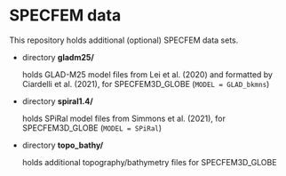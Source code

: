 # SPECFEM data

This repository holds additional (optional) SPECFEM data sets.

- directory **gladm25/**

  holds GLAD-M25 model files from Lei et al. (2020) and formatted by Ciardelli et al. (2021), for SPECFEM3D_GLOBE (`MODEL = GLAD_bkmns`)


- directory **spiral1.4/**

  holds SPiRal model files from Simmons et al. (2021),  for SPECFEM3D_GLOBE (`MODEL = SPiRal`)


- directory **topo_bathy/**

  holds additional topography/bathymetry files for SPECFEM3D_GLOBE
